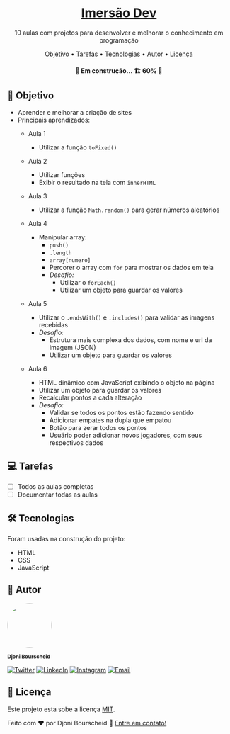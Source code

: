<h1 align="center">
  <a href="https://djonibourscheid.github.io/imersao-dev/">Imersão Dev</a>
</h1>
<p align="center">10 aulas com projetos para desenvolver e melhorar o conhecimento em programação</p>

<p align="center">
  <a href="#-objetivo">Objetivo</a> •
  <a href="#-tarefas">Tarefas</a> •
  <a href="#-tecnologias">Tecnologias</a> •
  <a href="#-autor">Autor</a> •
  <a href="#-licença">Licença</a>
</p>

<h4 align="center">
	🚧 Em construção... 🏗 60% 🚧
</h4>


## 🎯 Objetivo
- Aprender e melhorar a criação de sites
- Principais aprendizados:
  - Aula 1
    - Utilizar a função `toFixed()`
  
  - Aula 2
    - Utilizar funções
    - Exibir o resultado na tela com `innerHTML`

  - Aula 3
    - Utilizar a função `Math.random()` para gerar números aleatórios
  
  - Aula 4
    - Manipular array:
      - `push()`
      - `.length`
      - `array[numero]`
      - Percorer o array com `for` para mostrar os dados em tela
      - *Desafio:*
        - Utilizar o `forEach()`
        - Utilizar um objeto para guardar os valores

  - Aula 5
    - Utilizar o `.endsWith()` e `.includes()` para validar as imagens recebidas
    - *Desafio:*
      - Estrutura mais complexa dos dados, com nome e url da imagem (JSON)
      - Utilizar um objeto para guardar os valores

  - Aula 6
    - HTML dinâmico com JavaScript exibindo o objeto na página
    - Utilizar um objeto para guardar os valores
    - Recalcular pontos a cada alteração
    - *Desafio:*
      - Validar se todos os pontos estão fazendo sentido
      - Adicionar empates na dupla que empatou
      - Botão para zerar todos os pontos
      - Usuário poder adicionar novos jogadores, com seus respectivos dados

## 💻 Tarefas
- [ ] Todos as aulas completas
- [ ] Documentar todas as aulas

## 🛠 Tecnologias
Foram usadas na construção do projeto:
- HTML
- CSS
- JavaScript

## 👋 Autor
<a href="https://github.com/djonibourscheid">
  <img style="border-radius: 50%" src="https://avatars.githubusercontent.com/u/62856037?v=4" width="100px">

  <sub><b>Djoni Bourscheid</b></sub>
</a>

[![Twitter](https://img.shields.io/badge/Twitter-informational?style=for-the-badge&logo=twitter&logoColor=white)](https://twitter.com/djonibourscheid)
[![LinkedIn](https://img.shields.io/badge/Linkedin-0A66C2?style=for-the-badge&logo=linkedin&logoColor=white)](https://www.linkedin.com/in/djonibourscheid/)
[![Instagram](https://img.shields.io/badge/Instagram-E4405F?style=for-the-badge&logo=instagram&logoColor=white)](https://www.instagram.com/djonibourscheid/)
[![Email](https://img.shields.io/badge/Gmail-D14836?style=for-the-badge&logo=gmail&logoColor=white)](mailto:djonibourscheid@gmail.com)


## 📝 Licença
Este projeto esta sobe a licença [MIT](./LICENSE).

Feito com ❤️ por Djoni Bourscheid 👋 [Entre em contato!](https://www.linkedin.com/in/djonibourscheid/)
